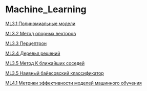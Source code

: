 # Machine_Learning

[ML3.1 Полиномиальные модели](https://colab.research.google.com/drive/1Qp6nGNe1THrWbw2dqWDTbggehocOl3dv?usp=sharing)


[ML3.2 Метод опорных векторов]()


[ML3.3 Перцептрон]()


[ML3.4 Деревья решений]()


[ML3.5 Метод K ближайших соседей]()


[ML3.5 Наивный байесовский классификатор]()


[ML4.1 Метрики эффективности моделей машинного обучения](https://colab.research.google.com/drive/1i7eMHqrU8MWaY4I0cCMxlOykv85KTIJo?usp=sharing)
